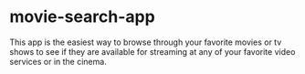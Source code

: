 # movie-search-app
This app is the easiest way to browse through your favorite movies or tv shows to see if they are available for streaming at any of your favorite video services or in the cinema.

